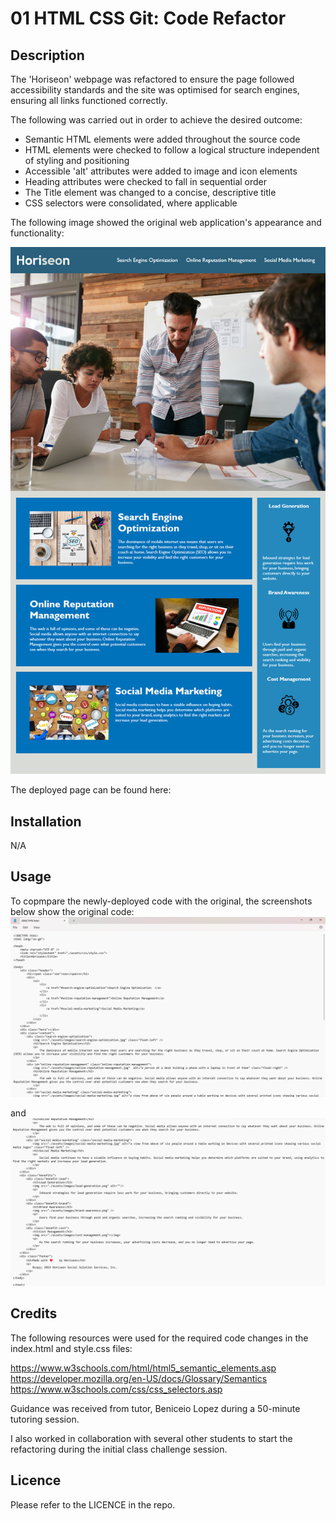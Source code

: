 # **01 HTML CSS Git: Code Refactor**

## **Description**

The 'Horiseon' webpage was refactored to ensure the page followed accessibility standards and the site was optimised for search engines, ensuring all links functioned correctly.

The following was carried out in order to achieve the desired outcome: 
* Semantic HTML elements were added throughout the source code
* HTML elements were checked to follow a logical structure independent of styling and positioning
* Accessible 'alt' attributes were added to image and icon elements
* Heading attributes were checked to fall in sequential order
* The Title element was changed to a concise, descriptive title
* CSS selectors were consolidated, where applicable

The following image showed the original web application's appearance and functionality:

![](Assets/01-html-css-git-challenge-demo.png)

The deployed page can be found here: 

## **Installation**

N/A

## **Usage**

To copmpare the newly-deployed code with the original, the screenshots below show the original code:
![Original Code Screennshot1](Assets/Screenshot-2023-12-03-181931.png)

and
![Original Code Screenshot2](Assets\Screenshot-2023-12-03-182006.png)

## **Credits**

The following resources were used for the required code changes in the index.html and style.css files:

https://www.w3schools.com/html/html5_semantic_elements.asp
https://developer.mozilla.org/en-US/docs/Glossary/Semantics
https://www.w3schools.com/css/css_selectors.asp

Guidance was received from tutor, Beniceio Lopez during a 50-minute tutoring session.

I also worked in collaboration with several other students to start the refactoring during the initial class challenge session.

## **Licence**

Please refer to the LICENCE in the repo.


